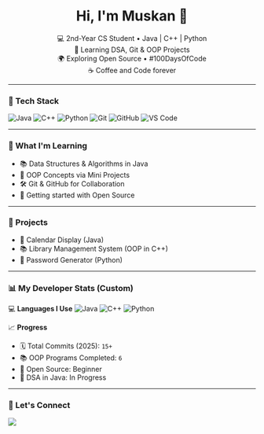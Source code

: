 <h1 align="center">Hi, I'm Muskan 👋</h1>

<p align="center">
  💻 2nd-Year CS Student • Java | C++ | Python <br>
  🚀 Learning DSA, Git & OOP Projects <br>
  🌍 Exploring Open Source • #100DaysOfCode <br>
  ☕ Coffee and Code forever
</p>

---

### 🚀 Tech Stack
![Java](https://img.shields.io/badge/Java-ED8B00?style=for-the-badge&logo=java&logoColor=white)
![C++](https://img.shields.io/badge/C++-00599C?style=for-the-badge&logo=cplusplus&logoColor=white)
![Python](https://img.shields.io/badge/Python-3776AB?style=for-the-badge&logo=python&logoColor=white)
![Git](https://img.shields.io/badge/Git-F05032?style=for-the-badge&logo=git&logoColor=white)
![GitHub](https://img.shields.io/badge/GitHub-181717?style=for-the-badge&logo=github&logoColor=white)
![VS Code](https://img.shields.io/badge/VS%20Code-007ACC?style=for-the-badge&logo=visual-studio-code&logoColor=white)

---

### 🌱 What I'm Learning
- 📚 Data Structures & Algorithms in Java
- 🧠 OOP Concepts via Mini Projects
- 🛠️ Git & GitHub for Collaboration
- 🤝 Getting started with Open Source

---

### 📌 Projects
- 📅 Calendar Display (Java)
- 📚 Library Management System (OOP in C++)
- 🔐 Password Generator (Python)

---

### 📊 My Developer Stats (Custom)

💻 **Languages I Use**
![Java](https://img.shields.io/badge/Java-ED8B00?style=flat-square&logo=java&logoColor=white)
![C++](https://img.shields.io/badge/C++-00599C?style=flat-square&logo=cplusplus&logoColor=white)
![Python](https://img.shields.io/badge/Python-3776AB?style=flat-square&logo=python&logoColor=white)

📈 **Progress**
- 🗓️ Total Commits (2025): `15+`
- 📚 OOP Programs Completed: `6`
- 🌱 Open Source: Beginner
- 🔁 DSA in Java: In Progress

---

### 🤝 Let's Connect
<a href="https://www.linkedin.com/in/muskan-ray-aa6a68317/" target="_blank">
  <img src="https://img.shields.io/badge/LinkedIn-Muskan%20Ray-blue?style=for-the-badge&logo=linkedin&logoColor=white"/>
</a>
